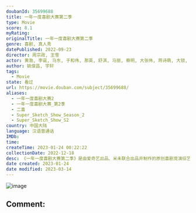 ```yaml
---
doubanId: 35699688
title: 一年一度喜剧大赛第二季
type: Movie
score: 8.1
myRating: 
originalTitle: 一年一度喜剧大赛第二季
genre: 喜剧, 真人秀
datePublished: 2022-09-23
director: 周宗政, 王雪
actor: 黄渤, 李诞, 马东, 于和伟, 那英, 舒淇, 马丽, 蔡明, 大张伟, 蒋诗萌, 大锁, 蒋易, 李飞, 宋木子, 松天硕, 刘旸, 宇文秋实, 酷酷的滕, 王天放, 朱毅, 张丹槟, undefined, 郭耘奇, 谢泽成, 李逗逗, 张维伊, 刘同, 左凌峰, 张小婉, 管乐, 李秋盟, 郝李英杰, 郭嘉轩, 张晔子, 魏嘉诚, 詹鑫, 张哲华, 土豆, 吕严, 孙书悦, 张呈, 闫佩伦, 扈帷, 张祐维, 郭秦秀芝, 刘奕斐, 张悦弛, 吴亚衡, 张艺文, 张铭轩, 马旭东, 王子傲, 卜宇鑫, 周可人, 周仕麒, 苗若芃, 罗圣灯, 马卓君, 姜牟远健, 王森, 胡之译, 许远驰, 刘一君, 庞达, 易适雨, 高奕然, 李胜昔, 曾梦莎, 周铁男, 合文俊, 李栋, 刘天池, 帕赛, 杨映宇, 隋鑫, 雷淞然, 朱云峰, 史策, 王皓, 孙天宇, 蒋龙, 谢楠, 董宝石, 张远, 嵇嘉禾, 陈正道, 宁浩, 徐峥, 六兽
author: 姚俊昌, 宇轩
tags:
  - Movie
state: 看过
url: https://movie.douban.com/subject/35699688/
aliases:
  - 一年一度喜剧大赛2
  - 一年一度喜剧大赛_第2季
  - 二喜
  - Super_Sketch_Show_Season_2
  - Super_Sketch_Show_S2
country: 中国大陆
language: 汉语普通话
IMDb: 
time: 
createTime: 2023-01-24 00:22:22
collectionDate: 2022-12-18
desc: 《一年一度喜剧大赛第二季》是由爱奇艺出品、米未联合出品并制作的原创喜剧竞演综艺，节目将从赛制、主题、作品等多方位带来全新升级，延续这一爆款IP。借平凡生活小事挖掘喜剧人创作能力、表演能力和合作能力，...
date created: 2023-01-24
date modified: 2023-03-14
---
```


![image](p2880605434.jpg)

Comment:
---
